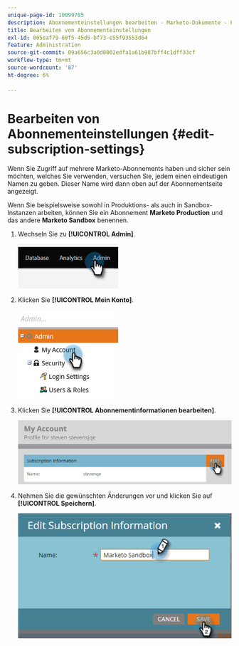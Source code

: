 ```yaml
---
unique-page-id: 10099785
description: Abonnementeinstellungen bearbeiten - Marketo-Dokumente - Produktdokumentation
title: Bearbeiten von Abonnementeinstellungen
exl-id: 005eaf79-60f5-45d5-bf73-e55f93553d64
feature: Administration
source-git-commit: 09a656c3a0d0002edfa1a61b987bff4c1dff33cf
workflow-type: tm+mt
source-wordcount: '87'
ht-degree: 6%

---
```


# Bearbeiten von Abonnementeinstellungen {#edit-subscription-settings}

Wenn Sie Zugriff auf mehrere Marketo-Abonnements haben und sicher sein möchten, welches Sie verwenden, versuchen Sie, jedem einen eindeutigen Namen zu geben. Dieser Name wird dann oben auf der Abonnementseite angezeigt.

Wenn Sie beispielsweise sowohl in Produktions- als auch in Sandbox-Instanzen arbeiten, können Sie ein Abonnement **Marketo Production** und das andere **Marketo Sandbox** benennen.

1. Wechseln Sie zu **[!UICONTROL Admin]**.

   ![](assets/edit-subscription-settings-1.png)

1. Klicken Sie **[!UICONTROL Mein Konto]**.

   ![](assets/edit-subscription-settings-2.png)

1. Klicken Sie **[!UICONTROL Abonnementinformationen bearbeiten]**.

   ![](assets/edit-subscription-settings-3.png)

1. Nehmen Sie die gewünschten Änderungen vor und klicken Sie auf **[!UICONTROL Speichern]**.

   ![](assets/edit-subscription-settings-4.png)
